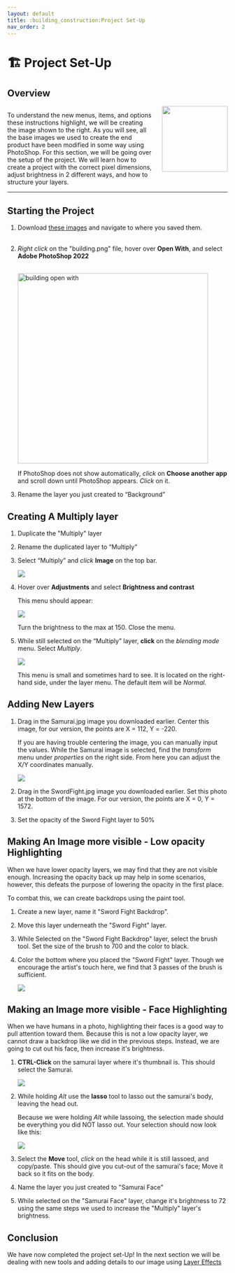 ```yaml
---
layout: default
title: :building_construction:Project Set-Up
nav_order: 2
---
```


# :building_construction: Project Set-Up  

## Overview
<img align= "right" width ="150" style="padding-left: 20px;" src="https://user-images.githubusercontent.com/90651225/161884126-5cbe8f3c-45b2-4843-a83e-3e3aa23abbc4.png">
<p style="padding-top: 12px;">
To understand the new menus, items, and options these instructions highlight, we will be creating the image shown to the right. As you will see, all the base images we used to create the end product have been modified in some way using PhotoShop. For this section, we will be going over the setup of the project. We will learn how to create a project with the correct pixel dimensions, adjust brightness in 2 different ways, and how to structure your layers.
</p>
<hr>

## Starting the Project  
    
1. Download <a href="https://drive.google.com/drive/folders/1faK0iXuR9faH_1cJNtLx3uBfQIA4kwte?usp=sharing">these images<a> and navigate to where you saved them.  
    <br/>
2. *Right click* on the "building.png" file, hover over **Open With**, and select **Adobe PhotoShop 2022**  
    
    <br/>
    <img width="435" alt="building open with" src="https://user-images.githubusercontent.com/90651225/161665716-8cac88c3-1b42-421b-a773-46d924a2dfc3.png">  
    
    If PhotoShop does not show automatically, *click* on **Choose another app** and scroll down until PhotoShop appears. *Click* on it.

3. Rename the layer you just created to “Background”  

## Creating A Multiply layer  
    
1. Duplicate the "Multiply" layer  

2. Rename the duplicated layer to “Multiply”  

3. Select “Multiply” and *click* **Image** on the top bar.  
    
    <img src="https://user-images.githubusercontent.com/90651225/161897158-f10c99df-b6d1-4f25-a418-d3e03311d381.gif">
    
4. Hover over **Adjustments** and select **Brightness and contrast**  

    This menu should appear:

    <img style="margin-left: auto; margin-right: auto;" src="https://user-images.githubusercontent.com/90651225/161897476-f3413db5-7df4-4b79-af0e-b1c7448c6171.png">
    
    Turn the brightness to the max at 150. Close the menu.  
    

5. While still selected on the “Multiply” layer, **click** on the *blending mode* menu. Select *Multiply*.  
    
    <img src="https://user-images.githubusercontent.com/90651225/161898705-c3ea9b95-2cb7-4619-8cc2-949dafe25979.png">  
  
    This menu is small and sometimes hard to see. It is located on the right-hand side, under the layer menu. The default item will be *Normal*.  

## Adding New Layers  
    
1. Drag in the Samurai.jpg image you downloaded earlier. Center this image, for our version, the points are X = 112, Y = -220.  
    
    If you are having trouble centering the image, you can manually input the values. While the Samurai image is selected, find the *transform* menu under *properties* on the right side. From here you can adjust the X/Y coordinates manually.  
    
    <img src="https://user-images.githubusercontent.com/90651225/162069170-ead54cd3-1d52-4556-b54c-102419589460.gif">
    
2. Drag in the SwordFight.jpg image you downloaded earlier. Set this photo at the bottom of the image. For our version, the points are X = 0, Y = 1572.
    
 
3. Set the opacity of the Sword Fight layer to 50%
    

## Making An Image more visible - Low opacity Highlighting
    
When we have lower opacity layers, we may find that they are not visible enough. Increasing the opacity back up may help in some scenarios, however, this defeats the purpose of lowering the opacity in the first place.  
    
To combat this, we can create backdrops using the paint tool.
    
1. Create a new layer, name it "Sword Fight Backdrop".  
    

2. Move this layer underneath the "Sword Fight" layer.  
    

3. While Selected on the "Sword Fight Backdrop" layer, select the brush tool. Set the size of the brush to 700 and the color to black.
    

4. Color the bottom where you placed the "Sword Fight" layer. Though we encourage the artist's touch here, we find that 3 passes of the brush is sufficient.  
    
    <img src="https://user-images.githubusercontent.com/90651225/162331657-09fdbb78-6a29-4b6f-b48e-9a00f027a341.gif">
    
## Making an Image more visible - Face Highlighting
    
When we have humans in a photo, highlighting their faces is a good way to pull attention toward them. Because this is not a low opacity layer, we cannot draw a backdrop like we did in the previous steps. Instead, we are going to cut out his face, then increase it's brightness.
    
1. **CTRL-Click** on the samurai layer where it's thumbnail is. This should select the Samurai.
    
    <img src="https://user-images.githubusercontent.com/90651225/162333003-e311a5f6-35ba-4a32-87a4-591c878db99b.png">
    
2. While holding *Alt* use the **lasso** tool to lasso out the samurai's body, leaving the head out.  
    
    Because we were holding *Alt* while lassoing, the selection made should be everything you did NOT lasso out. Your selection should now look like this:
    
    <img src="https://user-images.githubusercontent.com/90651225/162337917-79762541-cbaf-45a9-969b-e0df6f6d81ef.png">
    
3. Select the **Move** tool, *click* on the head while it is still lassoed, and copy/paste. This should give you cut-out of the samurai's face; Move it back so it fits on the body.
    

4. Name the layer you just created to "Samurai Face"
    
    
5. While selected on the "Samurai Face" layer, change it's brightness to 72 using the same steps we used to increase the "Multiply" layer's brightness.  
    
## [](#header-2)Conclusion
We have now completed the project set-Up! In the next section we will be dealing with new tools and adding details to our image using [Layer Effects](https://ethan-j13.github.io/Ethan-Shik-Shey/docs/Effects/)  
